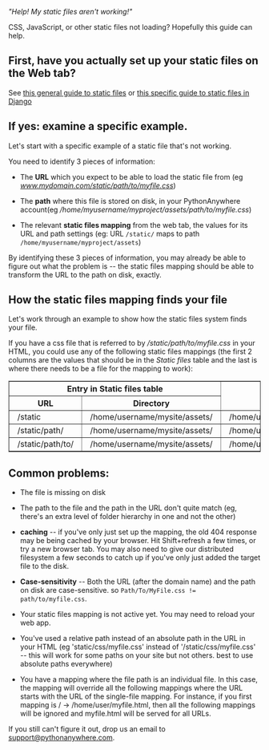 
<!--
.. title: Debugging issues with static files
.. slug: DebuggingStaticFiles
.. date: 2017-07-31 10:35:28 UTC+01:00
.. tags:
.. category:
.. link:
.. description:
.. type: text
-->



*"Help!  My static files aren't working!"*

CSS, JavaScript, or other static files not loading? Hopefully this guide can help.

##  First, have you actually set up your static files on the Web tab?

 
See [this general guide to static files](/pages/StaticFiles)
or [this specific guide to static files in Django](/pages/DjangoStaticFiles)


## If yes: examine a specific example.

Let's start with a specific example of a static file that's not working.

You need to identify 3 pieces of information:

* The **URL** which you expect to be able to load the static file from (eg *www.mydomain.com/static/path/to/myfile.css*)

* The **path** where this file is stored on disk, in your PythonAnywhere
  account(eg */home/myusername/myproject/assets/path/to/myfile.css*)

* The relevant **static files mapping** from the web tab, the values for its
  URL and path  settings (eg: URL `/static/` maps to path
  `/home/myusername/myproject/assets`)


By identifying these 3 pieces of information, you may already be able to figure
out what the problem is -- the static files mapping should be able to transform
the URL to the path on disk, exactly.

## How the static files mapping finds your file

Let's work through an example to show how the static files system finds your
file. 

If you have a css file that is referred to by */static/path/to/myfile.css* in
your HTML, you could use any of the following static files mappings (the first 2 columns
are the values that should be in the *Static files* table and the last is where
there needs to be a file for the mapping to work):


<table border="1">
<tr>
<th colspan="2" style="padding-left: 1em; padding-right: 1em">Entry in Static files table</th>
<th rowspan="2" style="padding-left: 1em; padding-right: 1em">Where the file must be</th>
</tr>
<tr>
<th style="padding-left: 1em; padding-right: 1em">URL</th>
<th style="padding-left: 1em; padding-right: 1em">Directory</th>
</tr>
<tr>
<td style="padding-left: 1em; padding-right: 1em">/static</td>
<td style="padding-left: 1em; padding-right: 1em">/home/username/mysite/assets/</td>
<td style="padding-left: 1em; padding-right: 1em">/home/username/mysite/assets/path/to/myfile.css</td>
</tr>
<tr>
<td style="padding-left: 1em; padding-right: 1em">/static/path/</td>
<td style="padding-left: 1em; padding-right: 1em">/home/username/mysite/assets/</td>
<td style="padding-left: 1em; padding-right: 1em">/home/username/mysite/assets/to/myfile.css</td>
</tr>
<tr>
<td style="padding-left: 1em; padding-right: 1em">/static/path/to/</td>
<td style="padding-left: 1em; padding-right: 1em">/home/username/mysite/assets/</td>
<td style="padding-left: 1em; padding-right: 1em">/home/username/mysite/assets/myfile.css</td>
</tr>
</table>



## Common problems:

* The file is missing on disk

* The path to the file and the path in the URL don't quite match (eg, there's
  an extra level of folder hierarchy in one and not the other)

* **caching** -- if you've only just set up the mapping, the old 404
  response may be being cached by your browser.  Hit Shift+refresh a few times,
  or try a new browser tab.   You may also need to give our distributed filesystem
  a few seconds to catch up if you've only just added the target file to the disk.

* **Case-sensitivity** -- Both the URL (after the domain name) and the path on
  disk are case-sensitive.  so `Path/To/MyFile.css != path/to/myfile.css`.

* Your static files mapping is not active yet.  You may need to reload your web app.

* You've used a relative path instead of an absolute path in the URL in your HTML (eg
  'static/css/myfile.css' instead of '/static/css/myfile.css' -- this will work
  for some paths on your site but not others.  best to use absolute paths
  everywhere)
  
* You have a mapping where the file path is an individual file. In this case,
  the mapping will override all the following mappings where the URL starts
  with the URL of the single-file mapping. For instance, if you first mapping
  is / -> /home/user/myfile.html, then all the following mappings will be
  ignored and myfile.html will be served for all URLs.

If you still can't figure it out, drop us an email to
[support@pythonanywhere.com](mailto:support@pythonanywhere.com).

